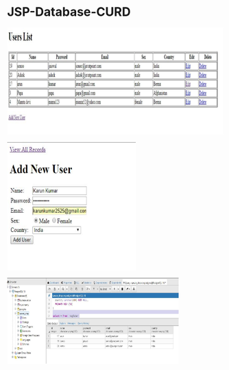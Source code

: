 # JSP-Database-CURD

<img src="https://raw.githubusercontent.com/springkarun/JSP-Database-CURD/master/art/pic1.JPG"
           data-canonical-src="#" width="900" height="250" />
           
<img src="https://raw.githubusercontent.com/springkarun/JSP-Database-CURD/master/art/pic2.JPG"
data-canonical-src="#" width="300" height="300" />

<img src="https://raw.githubusercontent.com/springkarun/JSP-Database-CURD/master/art/pic3.JPG"
data-canonical-src="#" width="400" height="200" />

